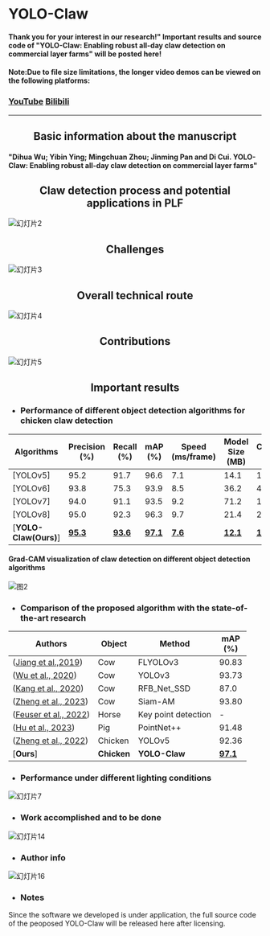 # YOLO-Claw
#### Thank you for your interest in our research!" Important results and source code of "YOLO-Claw: Enabling robust all-day claw detection on commercial layer farms" will be posted here!
   
#### Note:Due to file size limitations, the longer video demos can be viewed on the following platforms:
### [YouTube](https://www.youtube.com/watch?v=f_NXkoem-bc)     [Bilibili](https://www.bilibili.com/video/BV13N41137Ko/?vd_source=dbf425d5883bb58ae44146a6ba54e40d) 
---
## <div align="center">Basic information about the manuscript
#### <div align="left">"Dihua Wu; Yibin Ying; Mingchuan Zhou; Jinming Pan and Di Cui. YOLO-Claw: Enabling robust all-day claw detection on commercial layer farms"</div>
## <div align="center">Claw detection process and potential applications in PLF</font></div>
![幻灯片2](https://github.com/PuristWu/YOLO-Claw/assets/90194261/ccf83bab-353e-4c29-9682-fb0b7dfd861d)
## <div align="center">Challenges</font></div>
![幻灯片3](https://github.com/PuristWu/YOLO-Claw/assets/90194261/c36a5f21-225d-4932-88eb-643923a41133)
## <div align="center">Overall technical route</font></div>
![幻灯片4](https://github.com/PuristWu/YOLO-Claw/assets/90194261/6fe666b0-5d07-4a8d-8689-1acb553bc235)
## <div align="center">Contributions</font></div>
![幻灯片5](https://github.com/PuristWu/YOLO-Claw/assets/90194261/0f7e761a-ccb5-420b-9c6e-1edd1a474495)
## <div align="center">Important results</font></div>

* ### <div align="left">Performance of different object detection algorithms for chicken claw detection</div>
|Algorithms |Precision<br>(%) |Recall<br>(%) |mAP<br>(%) |Speed<br>(ms/frame) |Model Size<br>(MB) |Calculations<br>(GFLOPs) |
|---                    |---  |---    |---    |---    |---    |---    
|[YOLOv5]      |95.2  |91.7   |96.6   |7.1 |14.1|15.8
|[YOLOv6]      |93.8  |75.3   |93.9   |8.5     |36.2    |44.1    
|[YOLOv7]      |94.0  |91.1   |93.5   |9.2    |71.2    |103.2    
|[YOLOv8]     |95.0  |92.3   |96.3   |9.7    |21.4   |28.4    
|[**YOLO-Claw(Ours)**]      |**<ins>95.3<ins>**  |**<ins>93.6<ins>**   |**<ins>97.1<ins>**   |**<ins>7.6<ins>**    |**<ins>12.1<ins>**   |**<ins>14.3<ins>**   
#### <div align="left">Grad-CAM visualization of claw detection on different object detection algorithms</div>
![图2](https://github.com/PuristWu/YOLO-Claw/assets/90194261/877ccb1a-d326-4c10-b68e-4b965ee7182d)

* ### <div align="left">Comparison of the proposed algorithm with the state-of-the-art research</div>
|Authors |Object |Method |mAP<br>(%) |
|---                    |---  |---    |---        
|([Jiang et al.,2019](https://www.sciencedirect.com/science/article/abs/pii/S0168169919309263))      |Cow  |FLYOLOv3   |90.83   
|([Wu et al., 2020](https://www.sciencedirect.com/science/article/abs/pii/S1537511019309006))      |Cow  |YOLOv3   |93.73      
|([Kang et al., 2020](https://www.sciencedirect.com/science/article/pii/S002203022030713X))      |Cow  |RFB_Net_SSD   |87.0      
|([Zheng et al., 2023](https://www.sciencedirect.com/science/article/abs/pii/S0168169923000066))      |Cow  |Siam-AM   |93.80  
|([Feuser et al., 2022](https://www.mdpi.com/2076-2615/12/20/2804))      |Horse  |Key point detection   |-       
|([Hu et al., 2023](https://www.sciencedirect.com/science/article/abs/pii/S0168169922008687))      |Pig  |PointNet++   |91.48      
|([Zheng et al., 2022](https://www.sciencedirect.com/science/article/abs/pii/S0168169922003064))     |Chicken  |YOLOv5   |92.36      
|[**Ours**]      |**Chicken**  |**YOLO-Claw**   |**<ins>97.1<ins>**    

* ### <div align="left">Performance under different lighting conditions</div>
![幻灯片7](https://github.com/PuristWu/YOLO-Claw/assets/90194261/2d486b9f-1416-4c80-a0c9-f13ceba05d0d)
* ### <div align="left">Work accomplished and to be done</div>
![幻灯片14](https://github.com/PuristWu/YOLO-Claw/assets/90194261/7c29c3fb-eba2-42e8-9035-1fa1748caa2a)
* ### <div align="left">Author info</div>
![幻灯片16](https://github.com/PuristWu/YOLO-Claw/assets/90194261/28b07afe-e506-4f9b-8733-e607aa0d90c8)

* ### <div align="left">Notes</div>
<div align="left">Since the software we developed is under application, the full source code of the peoposed YOLO-Claw will be released here after licensing.</div>
